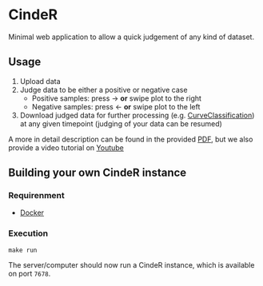 # CindeR

Minimal web application to allow a quick judgement of any kind of dataset. 

## Usage
1. Upload data
2. Judge data to be either a positive or negative case
    - Positive samples: press → **or** swipe plot to the right
    - Negative samples: press ← **or** swipe plot to the left
3. Download judged data for further processing (e.g. [CurveClassification](https://github.com/kusterlab/curveClassification_shiny)) at any given timepoint (judging of your data can be resumed)

A more in detail description can be found in the provided [PDF](https://github.com/kusterlab/cindeR/raw/master/manual/cindeR_manual.pdf), but we also provide a video tutorial on [Youtube](https://youtu.be/xwYTkmQfzxY)

## Building your own CindeR instance

### Requirenment
- [Docker](https://www.docker.com/)

### Execution
```
make run
```
The server/computer should now run a CindeR instance, which is available on port `7678`.
